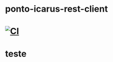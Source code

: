 # ponto-icarus-rest-client
# [![CI](https://github.com/tiagoemsouza/ponto-icarus-rest-client/actions/workflows/php.yml/badge.svg)](https://github.com/tiagoemsouza/ponto-icarus-rest-client/actions/workflows/php.yml)


# teste
